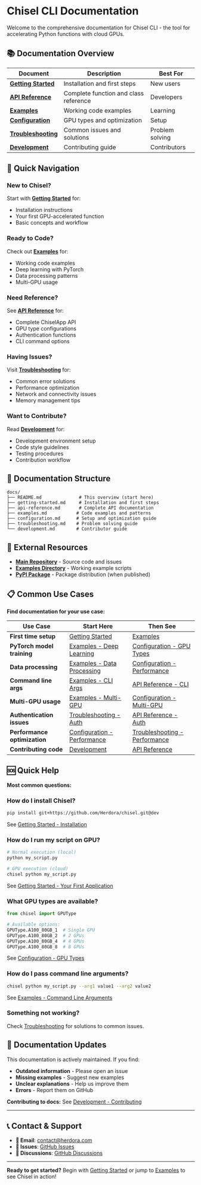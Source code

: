 # Chisel CLI Documentation

Welcome to the comprehensive documentation for Chisel CLI - the tool for accelerating Python functions with cloud GPUs.

## 📚 Documentation Overview

| Document                                  | Description                           | Best For        |
| ----------------------------------------- | ------------------------------------- | --------------- |
| **[Getting Started](getting-started.md)** | Installation and first steps          | New users       |
| **[API Reference](api-reference.md)**     | Complete function and class reference | Developers      |
| **[Examples](examples.md)**               | Working code examples                 | Learning        |
| **[Configuration](configuration.md)**     | GPU types and optimization            | Setup           |
| **[Troubleshooting](troubleshooting.md)** | Common issues and solutions           | Problem solving |
| **[Development](development.md)**         | Contributing guide                    | Contributors    |

## 🚀 Quick Navigation

### New to Chisel?
Start with **[Getting Started](getting-started.md)** for:
- Installation instructions
- Your first GPU-accelerated function
- Basic concepts and workflow

### Ready to Code?
Check out **[Examples](examples.md)** for:
- Working code examples
- Deep learning with PyTorch
- Data processing patterns
- Multi-GPU usage

### Need Reference?
See **[API Reference](api-reference.md)** for:
- Complete ChiselApp API
- GPU type configurations
- Authentication functions
- CLI command options

### Having Issues?
Visit **[Troubleshooting](troubleshooting.md)** for:
- Common error solutions
- Performance optimization
- Network and connectivity issues
- Memory management tips

### Want to Contribute?
Read **[Development](development.md)** for:
- Development environment setup
- Code style guidelines
- Testing procedures
- Contribution workflow

## 📖 Documentation Structure

```
docs/
├── README.md              # This overview (start here)
├── getting-started.md     # Installation and first steps
├── api-reference.md       # Complete API documentation
├── examples.md           # Code examples and patterns
├── configuration.md      # Setup and optimization guide
├── troubleshooting.md    # Problem solving guide
└── development.md        # Contributor guide
```

## 🔗 External Resources

- **[Main Repository](https://github.com/Herdora/chisel)** - Source code and issues
- **[Examples Directory](../examples/)** - Working example scripts
- **[PyPI Package](https://pypi.org/project/chisel-cli/)** - Package distribution (when published)

## 📋 Common Use Cases

**Find documentation for your use case:**

| Use Case                     | Start Here                                                         | Then See                                                                |
| ---------------------------- | ------------------------------------------------------------------ | ----------------------------------------------------------------------- |
| **First time setup**         | [Getting Started](getting-started.md)                              | [Examples](examples.md)                                                 |
| **PyTorch model training**   | [Examples - Deep Learning](examples.md#deep-learning-example)      | [Configuration - GPU Types](configuration.md#gpu-types)                 |
| **Data processing**          | [Examples - Data Processing](examples.md#data-processing-example)  | [Configuration - Performance](configuration.md#performance-tuning)      |
| **Command line args**        | [Examples - CLI Args](examples.md#command-line-arguments)          | [API Reference - CLI](api-reference.md#command-line-interface)          |
| **Multi-GPU usage**          | [Examples - Multi-GPU](examples.md#multi-gpu-example)              | [Configuration - Multi-GPU](configuration.md#performance-configuration) |
| **Authentication issues**    | [Troubleshooting - Auth](troubleshooting.md#authentication-issues) | [API Reference - Auth](api-reference.md#authentication-functions)       |
| **Performance optimization** | [Configuration - Performance](configuration.md#performance-tuning) | [Troubleshooting - Performance](troubleshooting.md#performance-issues)  |
| **Contributing code**        | [Development](development.md)                                      | [API Reference](api-reference.md)                                       |

## 🆘 Quick Help

**Most common questions:**

### How do I install Chisel?
```bash
pip install git+https://github.com/Herdora/chisel.git@dev
```
See [Getting Started - Installation](getting-started.md#installation)

### How do I run my script on GPU?
```bash
# Normal execution (local)
python my_script.py

# GPU execution (cloud)
chisel python my_script.py
```
See [Getting Started - Your First Application](getting-started.md#your-first-chisel-application)

### What GPU types are available?
```python
from chisel import GPUType

# Available options:
GPUType.A100_80GB_1  # Single GPU
GPUType.A100_80GB_2  # 2 GPUs
GPUType.A100_80GB_4  # 4 GPUs
GPUType.A100_80GB_8  # 8 GPUs
```
See [Configuration - GPU Types](configuration.md#gpu-types)

### How do I pass command line arguments?
```bash
chisel python my_script.py --arg1 value1 --arg2 value2
```
See [Examples - Command Line Arguments](examples.md#command-line-arguments)

### Something not working?
Check [Troubleshooting](troubleshooting.md) for solutions to common issues.

## 📝 Documentation Updates

This documentation is actively maintained. If you find:
- **Outdated information** - Please open an issue
- **Missing examples** - Suggest new examples
- **Unclear explanations** - Help us improve them
- **Errors** - Report them on GitHub

**Contributing to docs:** See [Development - Contributing](development.md#contributing)

---

## 📞 Contact & Support

- **📧 Email**: [contact@herdora.com](mailto:contact@herdora.com)
- **🐛 Issues**: [GitHub Issues](https://github.com/Herdora/chisel/issues)
- **💬 Discussions**: [GitHub Discussions](https://github.com/Herdora/chisel/discussions)

---

**Ready to get started?** Begin with [Getting Started](getting-started.md) or jump to [Examples](examples.md) to see Chisel in action!